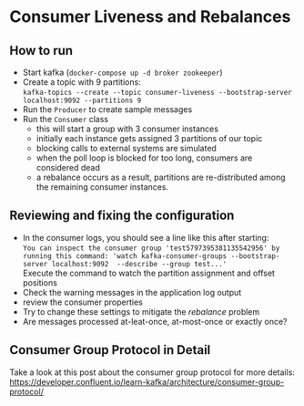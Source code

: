 # Consumer Liveness and Rebalances


## How to run

* Start kafka (`docker-compose up -d broker zookeeper`)
* Create a topic with 9 partitions:  
  `kafka-topics --create --topic consumer-liveness --bootstrap-server localhost:9092 --partitions 9`
* Run the `Producer` to create sample messages
* Run the `Consumer` class
  * this will start a group with 3 consumer instances
  * initially each instance gets assigned 3 partitions of our topic
  * blocking calls to external systems are simulated
  * when the poll loop is blocked for too long, consumers are considered dead
  * a rebalance occurs as a result, partitions are re-distributed among the remaining consumer instances.



## Reviewing and fixing the configuration

* In the consumer logs, you should see a line like this after starting:   
  `You can inspect the consumer group 'test5797395381135542956' by running this command: 'watch kafka-consumer-groups --bootstrap-server localhost:9092  --describe --group test...'`   
  Execute the command to watch the partition assignment and offset positions
* Check the warning messages in the application log output
* review the consumer properties
* Try to change these settings to mitigate the _rebalance_ problem
* Are messages processed at-leat-once, at-most-once or exactly once?


## Consumer Group Protocol in Detail

Take a look at this post about the consumer group protocol for more details:
https://developer.confluent.io/learn-kafka/architecture/consumer-group-protocol/
